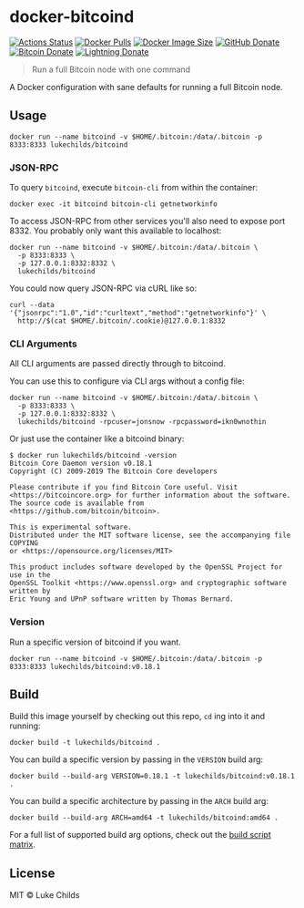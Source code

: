 # docker-bitcoind

[![Actions Status](https://badgen.net/github/checks/lukechilds/docker-bitcoind?icon=github&label=Build%20Status)](https://github.com/lukechilds/docker-bitcoind/actions)
[![Docker Pulls](https://badgen.net/docker/pulls/lukechilds/bitcoind?icon=docker&label=Docker%20pulls)](https://hub.docker.com/r/lukechilds/bitcoind/)
[![Docker Image Size](https://badgen.net/docker/size/lukechilds/bitcoind/latest/amd64?icon=docker&label=lukechilds/bitcoind)](https://hub.docker.com/r/lukechilds/bitcoind/tags?name=latest)
[![GitHub Donate](https://badgen.net/badge/GitHub/Sponsor/D959A7?icon=github)](https://github.com/sponsors/lukechilds)
[![Bitcoin Donate](https://badgen.net/badge/Bitcoin/Donate/F19537?icon=bitcoin)](https://blockstream.info/address/3Luke2qRn5iLj4NiFrvLBu2jaEj7JeMR6w)
[![Lightning Donate](https://badgen.net/badge/Lightning/Donate/F6BC41?icon=bitcoin-lightning)](https://tippin.me/@lukechilds?refurl=github.com/lukechilds/docker-bitcoind)

> Run a full Bitcoin node with one command

A Docker configuration with sane defaults for running a full Bitcoin node.

## Usage

```
docker run --name bitcoind -v $HOME/.bitcoin:/data/.bitcoin -p 8333:8333 lukechilds/bitcoind
```

### JSON-RPC

To query `bitcoind`, execute `bitcoin-cli` from within the container:

```
docker exec -it bitcoind bitcoin-cli getnetworkinfo
```

To access JSON-RPC from other services you'll also need to expose port 8332. You probably only want this available to localhost:

```
docker run --name bitcoind -v $HOME/.bitcoin:/data/.bitcoin \
  -p 8333:8333 \
  -p 127.0.0.1:8332:8332 \
  lukechilds/bitcoind
```

You could now query JSON-RPC via cURL like so:

```
curl --data '{"jsonrpc":"1.0","id":"curltext","method":"getnetworkinfo"}' \
  http://$(cat $HOME/.bitcoin/.cookie)@127.0.0.1:8332
```

### CLI Arguments

All CLI arguments are passed directly through to bitcoind.

You can use this to configure via CLI args without a config file:

```
docker run --name bitcoind -v $HOME/.bitcoin:/data/.bitcoin \
  -p 8333:8333 \
  -p 127.0.0.1:8332:8332 \
  lukechilds/bitcoind -rpcuser=jonsnow -rpcpassword=ikn0wnothin
```

Or just use the container like a bitcoind binary:

```
$ docker run lukechilds/bitcoind -version
Bitcoin Core Daemon version v0.18.1
Copyright (C) 2009-2019 The Bitcoin Core developers

Please contribute if you find Bitcoin Core useful. Visit
<https://bitcoincore.org> for further information about the software.
The source code is available from <https://github.com/bitcoin/bitcoin>.

This is experimental software.
Distributed under the MIT software license, see the accompanying file COPYING
or <https://opensource.org/licenses/MIT>

This product includes software developed by the OpenSSL Project for use in the
OpenSSL Toolkit <https://www.openssl.org> and cryptographic software written by
Eric Young and UPnP software written by Thomas Bernard.
```

### Version

Run a specific version of bitcoind if you want.

```
docker run --name bitcoind -v $HOME/.bitcoin:/data/.bitcoin -p 8333:8333 lukechilds/bitcoind:v0.18.1
```

## Build

Build this image yourself by checking out this repo, `cd` ing into it and running:

```
docker build -t lukechilds/bitcoind .
```

You can build a specific version by passing in the `VERSION` build arg:

```
docker build --build-arg VERSION=0.18.1 -t lukechilds/bitcoind:v0.18.1 .
```

You can build a specific architecture by passing in the `ARCH` build arg:

```
docker build --build-arg ARCH=amd64 -t lukechilds/bitcoind:amd64 .
```

For a full list of supported build arg options, check out the [build script matrix](https://github.com/lukechilds/docker-bitcoind/blob/master/.github/workflows/build.yml).

## License

MIT © Luke Childs
